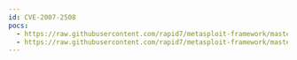 ```yaml
---
id: CVE-2007-2508
pocs:
  - https://raw.githubusercontent.com/rapid7/metasploit-framework/master/modules/exploits/windows/antivirus/trendmicro_serverprotect_createbinding.rb
  - https://raw.githubusercontent.com/rapid7/metasploit-framework/master/modules/exploits/windows/antivirus/trendmicro_serverprotect_earthagent.rb
---
```

